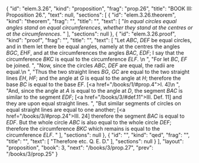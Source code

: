{
  "id": "elem.3.26",
  "kind": "proposition",
  "frag": "prop.26",
  "title": "BOOK III: Proposition 26.",
  "text": null,
  "sections": [
    {
      "id": "elem.3.26.theorem",
      "kind": "theorem",
      "frag": "",
      "title": "",
      "text": [
        "<var>In equal circles equal angles stand on equal circumferences</var>, <var>whether they stand at the centres or at the circumferences</var>. "
      ],
      "sections": null
    },
    {
      "id": "elem.3.26.proof",
      "kind": "proof",
      "frag": "",
      "title": "",
      "text": [
        "Let <var>ABC</var>, <var>DEF</var> be equal circles, and in them let there be equal angles, namely at the centres the angles <var>BGC</var>, <var>EHF</var>, and at the circumferences the angles <var>BAC</var>, <var>EDF</var>; I say that the circumference <var>BKC</var> is equal to the circumference <var>ELF</var>. \n      ",
        "For let <var>BC</var>, <var>EF</var> be joined. ",
        "Now, since the circles <var>ABC</var>, <var>DEF</var> are equal, the radii are equal.\n      ",
        "Thus the two straight lines <var>BG</var>, <var>GC</var> are equal to the two straight lines <var>EH</var>, <var>HF</var>; and the angle at <var>G</var> is equal to the angle at <var>H</var>; therefore the base <var>BC</var> is equal to the base <var>EF</var>. [<a href=\"/books/1/#prop.4\">I. 4</a>]\n      ",
        "And, since the angle at <var>A</var> is equal to the angle at <var>D</var>, the segment <var>BAC</var> is similar to the segment <var>EDF</var>; [<a href=\"/books/3/#def.11\">III. Def. 11</a>] and they are upon equal straight lines. ",
        "But similar segments of circles on equal straight lines are equal to one another; [<a href=\"/books/3/#prop.24\">III. 24</a>] therefore the segment <var>BAC</var> is equal to <var>EDF</var>. But the whole circle <var>ABC</var> is also equal to the whole circle <var>DEF</var>; therefore the circumference <var>BKC</var> which remains is equal to the circumference <var>ELF</var>. "
      ],
      "sections": null
    },
    {
      "id": "",
      "kind": "qed",
      "frag": "",
      "title": "",
      "text": [
        "Therefore etc. Q. E. D."
      ],
      "sections": null
    }
  ],
  "layout": "proposition",
  "book": 3,
  "next": "/books/3/prop.27",
  "prev": "/books/3/prop.25"
}

